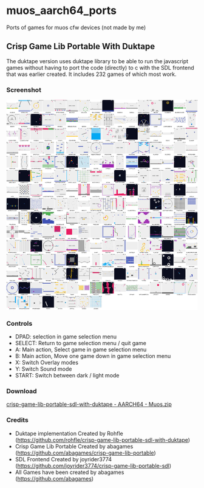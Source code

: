 # muos_aarch64_ports
Ports of games for muos cfw devices (not made by me)

## Crisp Game Lib Portable With Duktape
The duktape version uses duktape library to be able to run the javascript games without having to port the code (directly) to c with the SDL frontend that was earlier created. It includes 232 games of which most work. 

### Screenshot
<img src="screenshots/crisp-game-lib-portable-sdl-with-duktape - AARCH64 - Muos.png" width=640>

### Controls
* DPAD: selection in game selection menu
* SELECT: Return to game selection menu / quit game
* A: Main action, Select game in game selection menu
* B: Main action, Move one game down in game selection menu
* X: Switch Overlay modes
* Y: Switch Sound mode
* START: Switch between dark / light mode

### Download
[crisp-game-lib-portable-sdl-with-duktape - AARCH64 - Muos.zip](https://github.com/joyrider3774/muos_aarch64_ports/releases/latest/download/crisp-game-lib-portable-sdl-with-duktape%_-_AARCH64_-_Muos.zip)

### Credits
* Duktape implementation Created by Rohfle (https://github.com/rohfle/crisp-game-lib-portable-sdl-with-duktape)
* Crisp Game Lib Portable Created by abagames (https://github.com/abagames/crisp-game-lib-portable)
* SDL Frontend Created by joyrider3774 (https://github.com/joyrider3774/crisp-game-lib-portable-sdl)
* All Games have been created by abagames (https://github.com/abagames)
